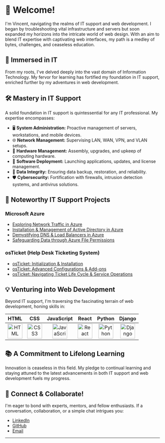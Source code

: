 

# 👋 Welcome!

I'm Vincent, navigating the realms of IT support and web development. I began by troubleshooting vital infrastructure and servers but soon expanded my horizons into the intricate world of web design. With an aim to blend IT expertise with captivating web interfaces, my path is a medley of bytes, challenges, and ceaseless education.

## 🚀 Immersed in IT

From my roots, I've delved deeply into the vast domain of Information Technology. My fervor for learning has fortified my foundation in IT support, enriched further by my adventures in web development.

## 🛠️ Mastery in IT Support

A solid foundation in IT support is quintessential for any IT professional. My expertise encompasses:

- 🖥️ **System Administration:** Proactive management of servers, workstations, and mobile devices.
- 🌐 **Network Management:** Supervising LAN, WAN, VPN, and VLAN setups.
- 🔩 **Hardware Management:** Assembly, upgrades, and upkeep of computing hardware.
- 💽 **Software Deployment:** Launching applications, updates, and license management.
- 💾 **Data Integrity:** Ensuring data backup, restoration, and reliability.
- 🛡️ **Cybersecurity:** Fortification with firewalls, intrusion detection systems, and antivirus solutions.

## 📜 Noteworthy IT Support Projects

### Microsoft Azure
- [Exploring Network Traffic in Azure](https://github.com//azure-network-protocols)
- [Installation & Management of Active Directory in Azure](https://github.com//install-ad)
- [Demystifying DNS & Load Balancers in Azure](https://github.com//intuition-dns)
- [Safeguarding Data through Azure File Permissions](https://github.com//file-permissions)

### osTicket (Help Desk Ticketing System)
- [osTicket: Initialization & Installation](https://github.com//osticket-prereqs)
- [osTicket: Advanced Configurations & Add-ons](https://github.com//post-install-config)
- [osTicket: Navigating Ticket Life Cycle & Service Operations](https://github.com//ticket-lifecycle)

## 💡 Venturing into Web Development

Beyond IT support, I'm traversing the fascinating terrain of web development, honing skills in:

| HTML | CSS | JavaScript | React | Python | Django |
| :---: | :---: | :---: | :---: | :---: | :---: |
| [<img src="https://cdn.jsdelivr.net/gh/devicons/devicon/icons/html5/html5-plain.svg" width="48" height="48" alt="HTML"/>](#) | [<img src="https://cdn.jsdelivr.net/gh/devicons/devicon/icons/css3/css3-plain.svg" width="48" height="48" alt="CSS3"/>](#) | [<img src="https://cdn.jsdelivr.net/gh/devicons/devicon/icons/javascript/javascript-plain.svg" width="48" height="48" alt="JavaScript"/>](#) | [<img src="https://cdn.jsdelivr.net/gh/devicons/devicon/icons/react/react-original.svg" width="48" height="48" alt="React"/>](#) | [<img src="https://cdn.jsdelivr.net/gh/devicons/devicon/icons/python/python-original.svg" width="48" height="48" alt="Python"/>](#) | [<img src="https://devicon-website.vercel.app/api/django/plain-wordmark.svg" width="48" height="48" alt="Django"/>](#) |




## 📚 A Commitment to Lifelong Learning

Innovation is ceaseless in this field. My pledge to continual learning and staying attuned to the latest advancements in both IT support and web development fuels my progress.

## 🤝 Connect & Collaborate!

I'm eager to bond with experts, mentors, and fellow enthusiasts. If a conversation, collaboration, or a simple chat intrigues you:

- [LinkedIn](https://www.linkedin.com/in/vincenthphung)
- [GitHub](https://github.com/vincenthphung)
- [Email](mailto:vincent.h.phung@gmail.com)

---

